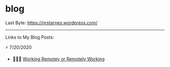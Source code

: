 # blog

Last Byte:
https://nrstarnes.wordpress.com/

--------------------------------------------------------------------------------------------------------------

Links to My Blog Posts:

⚡️ 7/20/2020 

* 👨🏻‍💻  [Working Remotey or Remotely Working](https://nrstarnes.wordpress.com/2020/07/20/working-remotely-or-remotely-working/)

